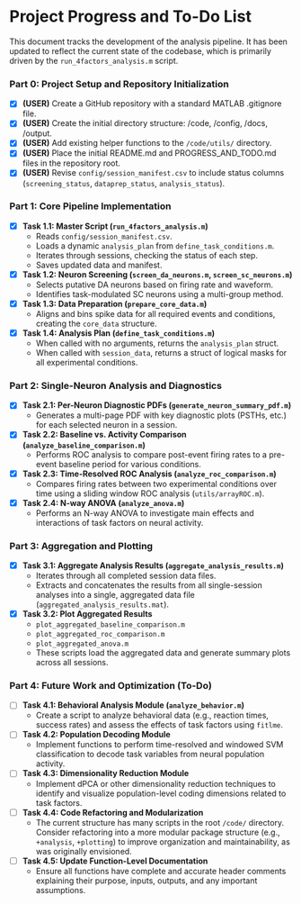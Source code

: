 # **Project Progress and To-Do List**

This document tracks the development of the analysis pipeline. It has been updated to reflect the current state of the codebase, which is primarily driven by the `run_4factors_analysis.m` script.

### **Part 0: Project Setup and Repository Initialization**

*   [x] **(USER)** Create a GitHub repository with a standard MATLAB .gitignore file.
*   [x] **(USER)** Create the initial directory structure: /code, /config, /docs, /output.
*   [x] **(USER)** Add existing helper functions to the `/code/utils/` directory.
*   [x] **(USER)** Place the initial README.md and PROGRESS_AND_TODO.md files in the repository root.
*   [x] **(USER)** Revise `config/session_manifest.csv` to include status columns (`screening_status`, `dataprep_status`, `analysis_status`).

### **Part 1: Core Pipeline Implementation**

*   [x] **Task 1.1: Master Script (`run_4factors_analysis.m`)**
    *   Reads `config/session_manifest.csv`.
    *   Loads a dynamic `analysis_plan` from `define_task_conditions.m`.
    *   Iterates through sessions, checking the status of each step.
    *   Saves updated data and manifest.
*   [x] **Task 1.2: Neuron Screening (`screen_da_neurons.m`, `screen_sc_neurons.m`)**
    *   Selects putative DA neurons based on firing rate and waveform.
    *   Identifies task-modulated SC neurons using a multi-group method.
*   [x] **Task 1.3: Data Preparation (`prepare_core_data.m`)**
    *   Aligns and bins spike data for all required events and conditions, creating the `core_data` structure.
*   [x] **Task 1.4: Analysis Plan (`define_task_conditions.m`)**
    *   When called with no arguments, returns the `analysis_plan` struct.
    *   When called with `session_data`, returns a struct of logical masks for all experimental conditions.

### **Part 2: Single-Neuron Analysis and Diagnostics**

*   [x] **Task 2.1: Per-Neuron Diagnostic PDFs (`generate_neuron_summary_pdf.m`)**
    *   Generates a multi-page PDF with key diagnostic plots (PSTHs, etc.) for each selected neuron in a session.
*   [x] **Task 2.2: Baseline vs. Activity Comparison (`analyze_baseline_comparison.m`)**
    *   Performs ROC analysis to compare post-event firing rates to a pre-event baseline period for various conditions.
*   [x] **Task 2.3: Time-Resolved ROC Analysis (`analyze_roc_comparison.m`)**
    *   Compares firing rates between two experimental conditions over time using a sliding window ROC analysis (`utils/arrayROC.m`).
*   [x] **Task 2.4: N-way ANOVA (`analyze_anova.m`)**
    *   Performs an N-way ANOVA to investigate main effects and interactions of task factors on neural activity.

### **Part 3: Aggregation and Plotting**

*   [x] **Task 3.1: Aggregate Analysis Results (`aggregate_analysis_results.m`)**
    *   Iterates through all completed session data files.
    *   Extracts and concatenates the results from all single-session analyses into a single, aggregated data file (`aggregated_analysis_results.mat`).
*   [x] **Task 3.2: Plot Aggregated Results**
    *   `plot_aggregated_baseline_comparison.m`
    *   `plot_aggregated_roc_comparison.m`
    *   `plot_aggregated_anova.m`
    *   These scripts load the aggregated data and generate summary plots across all sessions.

### **Part 4: Future Work and Optimization (To-Do)**

*   [ ] **Task 4.1: Behavioral Analysis Module (`analyze_behavior.m`)**
    *   Create a script to analyze behavioral data (e.g., reaction times, success rates) and assess the effects of task factors using `fitlme`.
*   [ ] **Task 4.2: Population Decoding Module**
    *   Implement functions to perform time-resolved and windowed SVM classification to decode task variables from neural population activity.
*   [ ] **Task 4.3: Dimensionality Reduction Module**
    *   Implement dPCA or other dimensionality reduction techniques to identify and visualize population-level coding dimensions related to task factors.
*   [ ] **Task 4.4: Code Refactoring and Modularization**
    *   The current structure has many scripts in the root `/code/` directory. Consider refactoring into a more modular package structure (e.g., `+analysis`, `+plotting`) to improve organization and maintainability, as was originally envisioned.
*   [ ] **Task 4.5: Update Function-Level Documentation**
    *   Ensure all functions have complete and accurate header comments explaining their purpose, inputs, outputs, and any important assumptions.